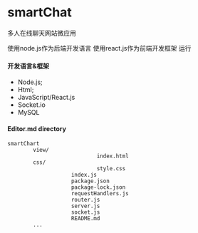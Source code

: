 # smartChat
多人在线聊天网站微应用

使用node.js作为后端开发语言
使用react.js作为前端开发框架
运行

#### 开发语言&框架

- Node.js;
- Html;
- JavaScript/React.js
- Socket.io
- MySQL

#### Editor.md directory

    smartChart
            view/
								index.html
            css/
								style.css
						index.js
						package.json
						package-lock.json
						requestHandlers.js
						router.js
						server.js
						socket.js
						README.md
            ...

